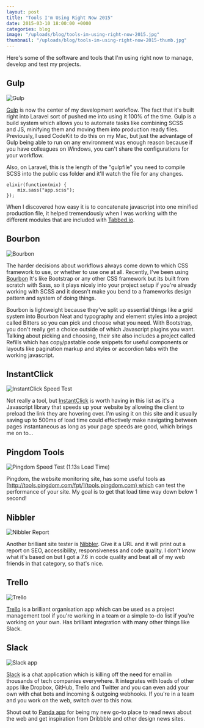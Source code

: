 ```yaml
---
layout: post
title: "Tools I'm Using Right Now 2015"
date: 2015-03-10 18:00:00 +0000
categories: blog
image: "/uploads/blog/tools-im-using-right-now-2015.jpg"
thumbnail: "/uploads/blog/tools-im-using-right-now-2015-thumb.jpg"
---
```


Here's some of the software and tools that I'm using right now to manage, develop and test my projects.<!--more-->

## Gulp

![Gulp](https://danbovey.uk/wp-content/uploads/2015/03/gulp.png)

[Gulp](http://gulpjs.com) is now the center of my development workflow. The fact that it's built right into Laravel sort of pushed me into using it 100% of the time. Gulp is a build system which allows you to automate tasks like combining SCSS and JS, minifying them and moving them into production ready files. Previously, I used CodeKit to do this on my Mac, but just the advantage of Gulp being able to run on any environment was enough reason because if you have colleagues on Windows, you can't share the configurations for your workflow.

Also, on Laravel, this is the length of the "gulpfile" you need to compile SCSS into the public css folder and it'll watch the file for any changes.

<pre><code class="js">elixir(function(mix) {
	mix.sass("app.scss");
});</code></pre>

When I discovered how easy it is to concatenate javascript into one minified production file, it helped tremendously when I was working with the different modules that are included with [Tabbed.io](https://danbovey.uk/portfolio/tabbed-io).

## Bourbon

![Bourbon](http://i.imgur.com/UQz5kIg.jpg)

The harder decisions about workflows always come down to which CSS framework to use, or whether to use one at all. Recently, I've been using [Bourbon](http://bourbon.io) It's like Bootstrap or any other CSS framework but its built from scratch with Sass, so it plays nicely into your project setup if you're already working with SCSS and it doesn't make you bend to a frameworks design pattern and system of doing things.

Bourbon is lightweight because they've split up essential things like a grid system into Bourbon Neat and typography and element styles into a project called Bitters so you can pick and choose what you need. With Bootstrap, you don't really get a choice outside of which Javascript plugins you want. Talking about picking and choosing, their site also includes a project called Refills which has copy/pastable code snippets for useful components or layouts like pagination markup and styles or accordion tabs with the working javascript.

## InstantClick

![InstantClick Speed Test](http://i.imgur.com/gWkW0Li.jpg)

Not really a tool, but [InstantClick](http://instantclick.io) is worth having in this list as it's a Javascript library that speeds up your website by allowing the client to preload the link they are hovering over. I'm using it on this site and it usually saving up to 500ms of load time could effectively make navigating between pages instantaneous as long as your page speeds are good, which brings me on to...

## Pingdom Tools

![Pingdom Speed Test (1.13s Load Time)](http://i.imgur.com/iZYIABV.jpg)

Pingdom, the website monitoring site, has some useful tools as [http://tools.pingdom.com/fpt/](tools.pingdom.com) which can test the performance of your site. My goal is to get that load time way down below 1 second!

## Nibbler

![Nibbler Report](http://i.imgur.com/nqxuwNO.jpg)

Another brilliant site tester is [Nibbler](http://nibbler.silktide.com). Give it a URL and it will print out a report on SEO, accessibility, responsiveness and code quality. I don't know what it's based on but I got a 7.6 in code quality and beat all of my web friends in that category, so that's nice.

## Trello

![Trello](http://i.imgur.com/SBbN0N7.png)

[Trello](http://trello.com) is a brilliant organisation app which can be used as a project management tool if you're working in a team or a simple to-do list if you're working on your own. Has brilliant integration with many other things like Slack.

## Slack

![Slack app](http://i.imgur.com/qQkvze6.jpg)

[Slack](http://slack.com) is a chat application which is killing off the need for email in thousands of tech companies everywhere. It integrates with loads of other apps like Dropbox, GitHub, Trello and Twitter and you can even add your own with chat bots and incoming &amp; outgoing webhooks. If you're in a team and you work on the web, switch over to this now.

Shout out to [Panda app](https://usepanda.com/app) for being my new go-to place to read news about the web and get inspiration from Dribbble and other design news sites.